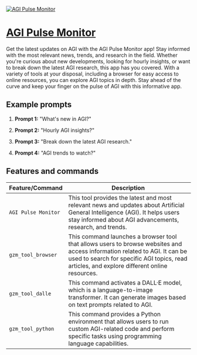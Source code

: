 [![AGI Pulse Monitor](https://files.oaiusercontent.com/file-gaC0ToRJRiCiZjDThixiEBrl?se=2123-10-15T21%3A21%3A20Z&sp=r&sv=2021-08-06&sr=b&rscc=max-age%3D31536000%2C%20immutable&rscd=attachment%3B%20filename%3D72926c90-ebda-4dc9-b4e9-da70efc445cb.png&sig=ouOJJMxV3xfGcVmG1hb77VTttDmT22aYwO8hXLgNf0k%3D)](https://chat.openai.com/g/g-CmcPT2Xf9-agi-pulse-monitor)

# [AGI Pulse Monitor](https://chat.openai.com/g/g-CmcPT2Xf9-agi-pulse-monitor)

Get the latest updates on AGI with the AGI Pulse Monitor app! Stay informed with the most relevant news, trends, and research in the field. Whether you're curious about new developments, looking for hourly insights, or want to break down the latest AGI research, this app has you covered. With a variety of tools at your disposal, including a browser for easy access to online resources, you can explore AGI topics in depth. Stay ahead of the curve and keep your finger on the pulse of AGI with this informative app.

## Example prompts

1. **Prompt 1:** "What's new in AGI?"

2. **Prompt 2:** "Hourly AGI insights?"

3. **Prompt 3:** "Break down the latest AGI research."

4. **Prompt 4:** "AGI trends to watch?"

## Features and commands

| Feature/Command | Description |
| --- | --- |
| `AGI Pulse Monitor` | This tool provides the latest and most relevant news and updates about Artificial General Intelligence (AGI). It helps users stay informed about AGI advancements, research, and trends. |
| `gzm_tool_browser` | This command launches a browser tool that allows users to browse websites and access information related to AGI. It can be used to search for specific AGI topics, read articles, and explore different online resources. |
| `gzm_tool_dalle` | This command activates a DALL·E model, which is a language-to-image transformer. It can generate images based on text prompts related to AGI. |
| `gzm_tool_python` | This command provides a Python environment that allows users to run custom AGI-related code and perform specific tasks using programming language capabilities. |

